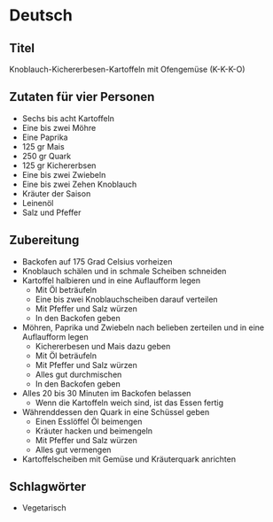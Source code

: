 # Deutsch

## Titel

Knoblauch-Kichererbesen-Kartoffeln mit Ofengemüse (K-K-K-O)

## Zutaten für vier Personen

* Sechs bis acht Kartoffeln
* Eine bis zwei Möhre
* Eine Paprika
* 125 gr Mais
* 250 gr Quark
* 125 gr Kichererbsen
* Eine bis zwei Zwiebeln
* Eine bis zwei Zehen Knoblauch
* Kräuter der Saison
* Leinenöl
* Salz und Pfeffer

## Zubereitung

* Backofen auf 175 Grad Celsius vorheizen
* Knoblauch schälen und in schmale Scheiben schneiden
* Kartoffel halbieren und in eine Auflaufform legen
  * Mit Öl beträufeln
  * Eine bis zwei Knoblauchscheiben darauf verteilen
  * Mit Pfeffer und Salz würzen
  * In den Backofen geben
* Möhren, Paprika und Zwiebeln nach belieben zerteilen und in eine Auflaufform legen
  * Kichererbesen und Mais dazu geben
  * Mit Öl beträufeln
  * Mit Pfeffer und Salz würzen
  * Alles gut durchmischen
  * In den Backofen geben
* Alles 20 bis 30 Minuten im Backofen belassen
  * Wenn die Kartoffeln weich sind, ist das Essen fertig
* Währenddessen den Quark in eine Schüssel geben
  * Einen Esslöffel Öl beimengen
  * Kräuter hacken und beimengeln
  * Mit Pfeffer und Salz würzen
  * Alles gut vermengen
* Kartoffelscheiben mit Gemüse und Kräuterquark anrichten


## Schlagwörter

* Vegetarisch

